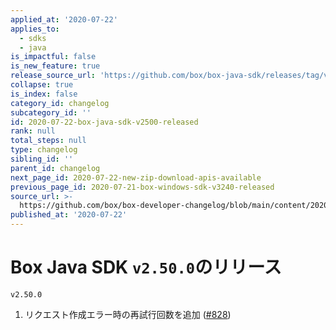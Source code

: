 ```yaml
---
applied_at: '2020-07-22'
applies_to:
  - sdks
  - java
is_impactful: false
is_new_feature: true
release_source_url: 'https://github.com/box/box-java-sdk/releases/tag/v2.50.0'
collapse: true
is_index: false
category_id: changelog
subcategory_id: ''
id: 2020-07-22-box-java-sdk-v2500-released
rank: null
total_steps: null
type: changelog
sibling_id: ''
parent_id: changelog
next_page_id: 2020-07-22-new-zip-download-apis-available
previous_page_id: 2020-07-21-box-windows-sdk-v3240-released
source_url: >-
  https://github.com/box/box-developer-changelog/blob/main/content/2020/07-22-box-java-sdk-v2500-released.md
published_at: '2020-07-22'
---
```

# Box Java SDK `v2.50.0`のリリース

`v2.50.0`

1. リクエスト作成エラー時の再試行回数を追加 ([#828][1])

[1]: https://github.com/box/box-java-sdk/issues/828
